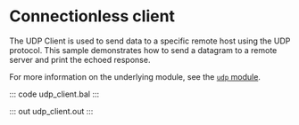 # Connectionless client

The UDP Client is used to send data to a specific remote host using the UDP protocol. This sample demonstrates how to send a datagram to a remote server and print the echoed response.

For more information on the underlying module, see the [`udp` module](https://lib.ballerina.io/ballerina/udp/latest).

::: code udp_client.bal :::

::: out udp_client.out :::